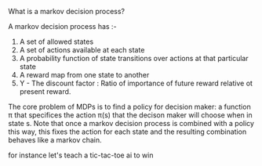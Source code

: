What is a markov decision process?

A markov decision process has :-

1. A set of allowed states
2. A set of actions available at each state
3. A probability function of state transitions over actions at that particular state
4. A reward map from one state to another
5. Y - The discount factor : Ratio of importance of future reward relative ot present reward.

The core problem of MDPs is to find a policy for decision maker: a function π that specifices the action π(s) that the decison maker will choose when in state s. Note that once a markov decision process is combined with a policy this way, this fixes the action for each state and the resulting combination behaves like a markov chain.

for instance let's teach a tic-tac-toe ai to win
